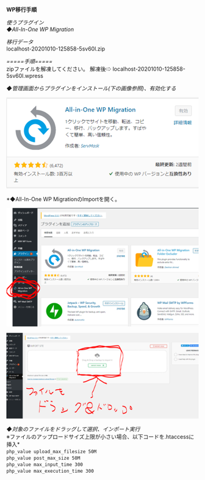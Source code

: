 **WP移行手順**

*使うプラグイン*  
*◆All-In-One WP Migration*

*移行データ*  
localhost-20201010-125858-5sv60l.zip

*=====手順=====*  
zipファイルを解凍してください。
解凍後⇨
localhost-20201010-125858-5sv60l.wpress

*◆管理画面からプラグインをインストール(下の画像参照)、有効化する*  

![代替テキスト](./assets/img/All_IN_ONE_WP_MIGRATION.PNG "AllInOneWPMigration")

*◆All-In-One WP MigrationのImportを開く。  

![代替テキスト](./assets/img/プラグイン移動.PNG "AllInOneWPMigration")

![代替テキスト](./assets/img/INPORT.PNG "AllInOneWPMigration")

*◆対象のファイルをドラッグして選択、インポート実行*  
※ファイルのアップロードサイズ上限が小さい場合、以下コードを.htaccessに挿入*  
`php_value upload_max_filesize 50M`  
`php_value post_max_size 50M`  
`php_value max_input_time 300`  
`php_value max_execution_time 300`  